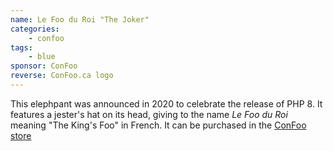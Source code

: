 ```yaml
---
name: Le Foo du Roi "The Joker"
categories:
    - confoo
tags:
    - blue
sponsor: ConFoo
reverse: ConFoo.ca logo
---
```

This elephpant was announced in 2020 to celebrate the release of PHP 8.  It
features a jester's hat on its head, giving to the name _Le Foo du Roi_ meaning
"The King's Foo" in French.  It can be purchased in the
[ConFoo store](https://shop.confoo.ca/toys)

